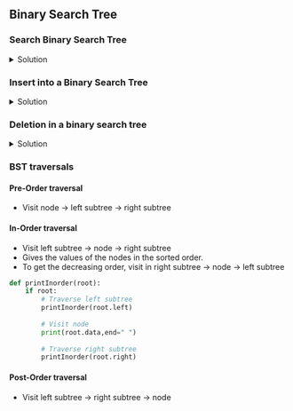 ## Binary Search Tree

### Search Binary Search Tree

<details><summary>Solution</summary>

```python
# Utility function to search a key in a BST
def search(root, key):
    # Base Cases: root is null or key is present at root
    if root is None or root.key == key:
        return root

    # Key is greater than root's key
    if root.key < key:
        return search(root.right, key)

    # Key is smaller than root's key
    return search(root.left, key)
```
</details>

### Insert into a Binary Search Tree

<details><summary>Solution</summary>

```python
# Function to insert a new node with
# given key in BST
def insert(node, key):
    # If the tree is empty, return a new node
    if node is None:
        return Node(key)

    # Otherwise, recur down the tree
    if key < node.key:
        node.left = insert(node.left, key)
    elif key > node.key:
        node.right = insert(node.right, key)

    # Return the node pointer
    return node
```
</details>

### Deletion in a binary search tree

<details><summary>Solution</summary>

- Node is a leaf node: Assign node to null
- Node has one child: Replace the value of the node with's child value
- Node has two children
    - Find the min value in the right sub-tree
    - set the matched node value as the min value
    - delete the node with min value

```python
# Given a binary search tree and a key, this function deletes the key and returns the new root
    def deleteNode(self, root, key):
        # Base case
        if root is None:
            return root

        # If the key to be deleted is smaller than the root's key, then it lies in the left subtree
        if key < root.key:
            root.left = self.deleteNode(root.left, key)
        # If the key to be deleted is greater than the root's key, then it lies in the right subtree
        elif key > root.key:
            root.right = self.deleteNode(root.right, key)
        # If key is same as root's key, then this is the node to be deleted
        else:
            # Node with only one child or no child
            if root.left is None:
                return root.right
            elif root.right is None:
                return root.left

            # Node with two children: Get the inorder successor (smallest in the right subtree)
            root.key = self.minValue(root.right)

            # Delete the inorder successor
            root.right = self.deleteNode(root.right, root.key)

        return root

    def minValue(self, root):
        minv = root.key
        while root.left:
            minv = root.left.key
            root = root.left
        return minv

```

</details>

### BST traversals

#### Pre-Order traversal
- Visit node -> left subtree -> right subtree 

#### In-Order traversal
- Visit left subtree -> node -> right subtree 
- Gives the values of the nodes in the sorted order.
- To get the decreasing order, visit in right subtree -> node -> left subtree

```python
def printInorder(root):
    if root:
        # Traverse left subtree
        printInorder(root.left)
         
        # Visit node
        print(root.data,end=" ")
         
        # Traverse right subtree
        printInorder(root.right)
```

#### Post-Order traversal
- Visit left subtree -> right subtree -> node

